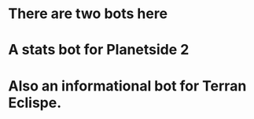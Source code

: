 # There are two bots here
# A stats bot for Planetside 2
# Also an informational bot for Terran Eclispe.
